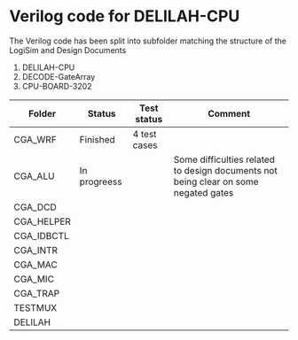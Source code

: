# Verilog code for DELILAH-CPU

The Verilog code has been split into subfolder matching the structure of the LogiSim and Design Documents

1. DELILAH-CPU
2. DECODE-GateArray
3. CPU-BOARD-3202



| Folder           | Status   |  Test status | Comment |
|------------------|----------|--------------|---------|
| CGA_WRF          | Finished | 4 test cases |         |
| CGA_ALU          | In progreess  |         | Some difficulties related to design documents not being clear on some negated gates |
| CGA_DCD          |          |              |
| CGA_HELPER       |          |              | 
| CGA_IDBCTL       |          |              |
| CGA_INTR         |          |              |
| CGA_MAC          |          |              |
| CGA_MIC          |          |              |
| CGA_TRAP         |          |              |
| TESTMUX          |          |              |
| DELILAH          |          |              |
                               
